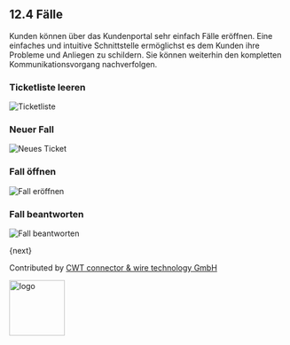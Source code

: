 ## 12.4 Fälle

Kunden können über das Kundenportal sehr einfach Fälle eröffnen. Eine einfaches und intuitive Schnittstelle ermöglichst es dem Kunden ihre Probleme und Anliegen zu schildern. Sie können weiterhin den kompletten Kommunikationsvorgang nachverfolgen.

### Ticketliste leeren

![Ticketliste]({{docs_base_url}}/assets/old_images/erpnext/portal-ticket-list-empty.png)

### Neuer Fall

![Neues Ticket]({{docs_base_url}}/assets/old_images/erpnext/portal-new-ticket.png)

### Fall öffnen

![Fall eröffnen]({{docs_base_url}}/assets/old_images/erpnext/portal-ticket-1.png)

### Fall beantworten

![Fall beantworten]({{docs_base_url}}/assets/old_images/erpnext/portal-ticket-reply.png)

{next}

Contributed by <A HREF="http://www.cwt-kabel.de">CWT connector & wire technology GmbH</A>

<A HREF="http://www.cwt-kabel.de"><IMG alt="logo" src="http://www.cwt-assembly.com/sites/all/images/logo.png" height=100></A>
